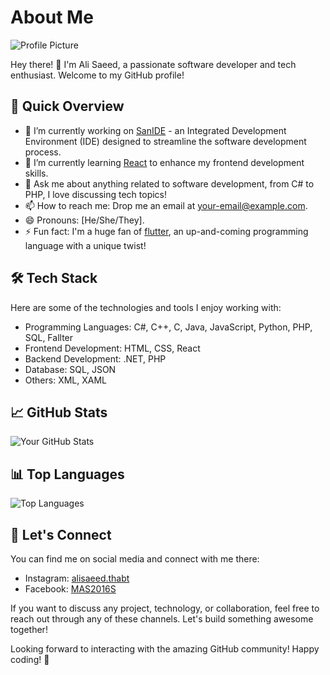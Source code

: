 # About Me

![Profile Picture](https://avatars.githubusercontent.com/u/66668753?v=4)

Hey there! 👋 I'm Ali Saeed, a passionate software developer and tech enthusiast. Welcome to my GitHub profile!

## 🚀 Quick Overview

- 🔭 I’m currently working on [SanIDE](https://developer.bmde-labs.com/help-center/categories/3/sanide) - an Integrated Development Environment (IDE) designed to streamline the software development process.
- 🌱 I’m currently learning [React](https://reactjs.org/) to enhance my frontend development skills.
- 💬 Ask me about anything related to software development, from C# to PHP, I love discussing tech topics!
- 📫 How to reach me: Drop me an email at [your-email@example.com](mailto:your-email@example.com).
- 😄 Pronouns: [He/She/They].
- ⚡ Fun fact: I'm a huge fan of [flutter](https://flutter.dev/), an up-and-coming programming language with a unique twist!

## 🛠️ Tech Stack

Here are some of the technologies and tools I enjoy working with:

- Programming Languages: C#, C++, C, Java, JavaScript, Python, PHP, SQL, Fallter
- Frontend Development: HTML, CSS, React
- Backend Development: .NET, PHP
- Database: SQL, JSON
- Others: XML, XAML

## 📈 GitHub Stats

![Your GitHub Stats](https://github-readme-stats.vercel.app/api?username=MAS-RA&show_icons=true&hide_title=true&hide=prs&count_private=true&theme=radical)

## 📊 Top Languages

![Top Languages](https://github-readme-stats.vercel.app/api/top-langs/?username=MAS-RA&layout=compact&hide_title=true&theme=radical)

## 🤝 Let's Connect

You can find me on social media and connect with me there:

- Instagram: [alisaeed.thabt](https://www.instagram.com/alisaeed.thabt/)
- Facebook: [MAS2016S](https://www.facebook.com/MAS2016S)

If you want to discuss any project, technology, or collaboration, feel free to reach out through any of these channels. Let's build something awesome together!

Looking forward to interacting with the amazing GitHub community! Happy coding! 🚀
